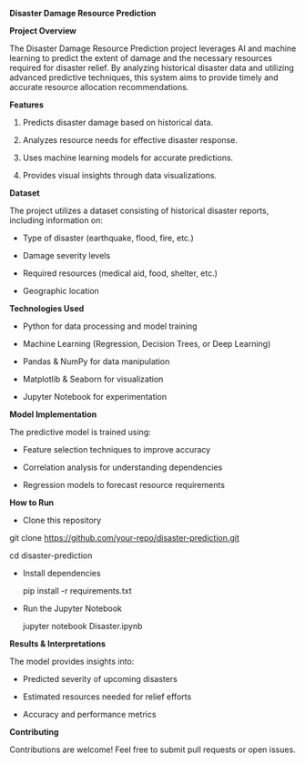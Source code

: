   **Disaster Damage Resource Prediction**
  
   
   **Project Overview**
   
   The Disaster Damage Resource Prediction project leverages AI and machine learning to predict the extent of damage and the necessary resources required for disaster relief. By analyzing 
    historical disaster data and utilizing advanced predictive techniques, this system aims to provide timely and accurate resource allocation recommendations.

**Features**

1. Predicts disaster damage based on historical data.

 2. Analyzes resource needs for effective disaster response.
 
3. Uses machine learning models for accurate predictions.

 4. Provides visual insights through data visualizations.

 **Dataset**
 
 The project utilizes a dataset consisting of historical disaster reports, including information on:

* Type of disaster (earthquake, flood, fire, etc.)

* Damage severity levels

* Required resources (medical aid, food, shelter, etc.)

* Geographic location

**Technologies Used**

* Python for data processing and model training

* Machine Learning (Regression, Decision Trees, or Deep Learning)

* Pandas & NumPy for data manipulation

* Matplotlib & Seaborn for visualization

* Jupyter Notebook for experimentation

**Model Implementation**

  The predictive model is trained using:

* Feature selection techniques to improve accuracy

* Correlation analysis for understanding dependencies

* Regression models to forecast resource requirements

**How to Run**

  * Clone this repository

  git clone https://github.com/your-repo/disaster-prediction.git
  
  cd disaster-prediction

  * Install dependencies
    
    pip install -r requirements.txt
    
  * Run the Jupyter Notebook

    jupyter notebook Disaster.ipynb

 **Results & Interpretations**


The model provides insights into:

   * Predicted severity of upcoming disasters
     
  * Estimated resources needed for relief efforts
    
  * Accuracy and performance metrics

**Contributing** 

  Contributions are welcome! Feel free to submit pull requests or open issues.




  

